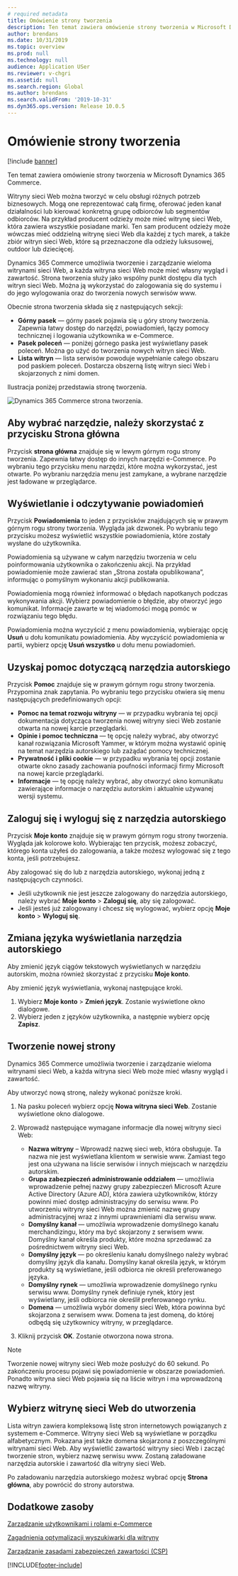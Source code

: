 ```yaml
---
# required metadata
title: Omówienie strony tworzenia
description: Ten temat zawiera omówienie strony tworzenia w Microsoft Dynamics 365 Commerce.
author: brendans
ms.date: 10/31/2019
ms.topic: overview
ms.prod: null
ms.technology: null
audience: Application USer
ms.reviewer: v-chgri
ms.assetid: null
ms.search.region: Global
ms.author: brendans
ms.search.validFrom: '2019-10-31'
ms.dyn365.ops.version: Release 10.0.5
---
```

# <a name="authoring-page-overview"></a>Omówienie strony tworzenia

  
 [!include [banner](includes/banner.md)]

Ten temat zawiera omówienie strony tworzenia w Microsoft Dynamics 365 Commerce.

Witryny sieci Web można tworzyć w celu obsługi różnych potrzeb biznesowych. Mogą one reprezentować całą firmę, oferować jeden kanał działalności lub kierować konkretną grupę odbiorców lub segmentów odbiorców. Na przykład producent odzieży może mieć witrynę sieci Web, która zawiera wszystkie posiadane marki. Ten sam producent odzieży może wówczas mieć oddzielną witrynę sieci Web dla każdej z tych marek, a także zbiór witryn sieci Web, które są przeznaczone dla odzieży luksusowej, outdoor lub dziecięcej.

Dynamics 365 Commerce umożliwia tworzenie i zarządzanie wieloma witrynami sieci Web, a każda witryna sieci Web może mieć własny wygląd i zawartość. Strona tworzenia służy jako wspólny punkt dostępu dla tych witryn sieci Web. Można ją wykorzystać do zalogowania się do systemu i do jego wylogowania oraz do tworzenia nowych serwisów www.

Obecnie strona tworzenia składa się z następujących sekcji:

- **Górny pasek** — górny pasek pojawia się u góry strony tworzenia. Zapewnia łatwy dostęp do narzędzi, powiadomień, łączy pomocy technicznej i logowania użytkownika w e-Commerce.
- **Pasek poleceń** — poniżej górnego paska jest wyświetlany pasek poleceń. Można go użyć do tworzenia nowych witryn sieci Web.
- **Lista witryn** — lista serwisów powoduje wypełnianie całego obszaru pod paskiem poleceń. Dostarcza obszerną listę witryn sieci Web i skojarzonych z nimi domen.

Ilustracja poniżej przedstawia stronę tworzenia.

![Dynamics 365 Commerce strona tworzenia.](../commerce/media/authoring_tools_01.png)

## <a name="use-the-home-button-to-select-a-tool"></a>Aby wybrać narzędzie, należy skorzystać z przycisku Strona główna

Przycisk **strona główna** znajduje się w lewym górnym rogu strony tworzenia. Zapewnia łatwy dostęp do innych narzędzi e-Commerce. Po wybraniu tego przycisku menu narzędzi, które można wykorzystać, jest otwarte. Po wybraniu narzędzia menu jest zamykane, a wybrane narzędzie jest ładowane w przeglądarce.

## <a name="view-and-clear-notifications"></a>Wyświetlanie i odczytywanie powiadomień

Przycisk **Powiadomienia** to jeden z przycisków znajdujących się w prawym górnym rogu strony tworzenia. Wygląda jak dzwonek. Po wybraniu tego przycisku możesz wyświetlić wszystkie powiadomienia, które zostały wysłane do użytkownika.

Powiadomienia są używane w całym narzędziu tworzenia w celu poinformowania użytkownika o zakończeniu akcji. Na przykład powiadomienie może zawierać stan „Strona została opublikowana”, informując o pomyślnym wykonaniu akcji publikowania.

Powiadomienia mogą również informować o błędach napotkanych podczas wykonywania akcji. Wybierz powiadomienie o błędzie, aby otworzyć jego komunikat. Informacje zawarte w tej wiadomości mogą pomóc w rozwiązaniu tego błędu.

Powiadomienia można wyczyścić z menu powiadomienia, wybierając opcję **Usuń** u dołu komunikatu powiadomienia. Aby wyczyścić powiadomienia w partii, wybierz opcję **Usuń wszystko** u dołu menu powiadomień.

## <a name="get-help-with-the-authoring-tool"></a>Uzyskaj pomoc dotyczącą narzędzia autorskiego

Przycisk **Pomoc** znajduje się w prawym górnym rogu strony tworzenia. Przypomina znak zapytania. Po wybraniu tego przycisku otwiera się menu następujących predefiniowanych opcji:

- **Pomoc na temat rozwoju witryny** — w przypadku wybrania tej opcji dokumentacja dotycząca tworzenia nowej witryny sieci Web zostanie otwarta na nowej karcie przeglądarki.
- **Opinie i pomoc techniczna** — tę opcję należy wybrać, aby otworzyć kanał rozwiązania Microsoft Yammer, w którym można wystawić opinię na temat narzędzia autorskiego lub zażądać pomocy technicznej.
- **Prywatność i pliki cookie** — w przypadku wybrania tej opcji zostanie otwarte okno zasady zachowania poufności informacji firmy Microsoft na nowej karcie przeglądarki.
- **Informacje** — tę opcję należy wybrać, aby otworzyć okno komunikatu zawierające informacje o narzędziu autorskim i aktualnie używanej wersji systemu.

## <a name="sign-in-to-and-out-of-the-authoring-tool"></a>Zaloguj się i wyloguj się z narzędzia autorskiego

Przycisk **Moje konto** znajduje się w prawym górnym rogu strony tworzenia. Wygląda jak kolorowe koło. Wybierając ten przycisk, możesz zobaczyć, którego konta użyłeś do zalogowania, a także możesz wylogować się z tego konta, jeśli potrzebujesz.

Aby zalogować się do lub z narzędzia autorskiego, wykonaj jedną z następujących czynności.

- Jeśli użytkownik nie jest jeszcze zalogowany do narzędzia autorskiego, należy wybrać **Moje konto** \> **Zaloguj się**, aby się zalogować.
- Jeśli jesteś już zalogowany i chcesz się wylogować, wybierz opcję **Moje konto** \> **Wyloguj się**.

## <a name="change-the-display-language-of-the-authoring-tool"></a>Zmiana języka wyświetlania narzędzia autorskiego

Aby zmienić język ciągów tekstowych wyświetlanych w narzędziu autorskim, można również skorzystać z przycisku **Moje konto**.

Aby zmienić język wyświetlania, wykonaj następujące kroki.

1. Wybierz **Moje konto** \> **Zmień język**. Zostanie wyświetlone okno dialogowe.
1. Wybierz jeden z języków użytkownika, a następnie wybierz opcję **Zapisz**.

## <a name="create-a-new-website"></a>Tworzenie nowej strony

Dynamics 365 Commerce umożliwia tworzenie i zarządzanie wieloma witrynami sieci Web, a każda witryna sieci Web może mieć własny wygląd i zawartość.

Aby utworzyć nową stronę, należy wykonać poniższe kroki.

1. Na pasku poleceń wybierz opcję **Nowa witryna sieci Web**. Zostanie wyświetlone okno dialogowe.
2. Wprowadź następujące wymagane informacje dla nowej witryny sieci Web:

    - **Nazwa witryny** – Wprowadź nazwę sieci web, która obsługuje. Ta nazwa nie jest wyświetlana klientom w serwisie www. Zamiast tego jest ona używana na liście serwisów i innych miejscach w narzędziu autorskim.
    - **Grupa zabezpieczeń administrowanie oddziałem** — umożliwia wprowadzenie pełnej nazwy grupy zabezpieczeń Microsoft Azure Active Directory (Azure AD), która zawiera użytkowników, którzy powinni mieć dostęp administracyjny do serwisu www. Po utworzeniu witryny sieci Web można zmienić nazwę grupy administracyjnej wraz z innymi uprawnieniami dla serwisu www.
    - **Domyślny kanał** — umożliwia wprowadzenie domyślnego kanału merchandizingu, który ma być skojarzony z serwisem www. Domyślny kanał określa produkty, które można sprzedawać za pośrednictwem witryny sieci Web.
    - **Domyślny język** — po określeniu kanału domyślnego należy wybrać domyślny język dla kanału. Domyślny kanał określa język, w którym produkty są wyświetlane, jeśli odbiorca nie określi preferowanego języka.
    - **Domyślny rynek** — umożliwia wprowadzenie domyślnego rynku serwisu www. Domyślny rynek definiuje rynek, który jest wyświetlany, jeśli odbiorca nie określił preferowanego rynku.
    - **Domena** — umożliwia wybór domeny sieci Web, która powinna być skojarzona z serwisem www. Domena ta jest domeną, do której odbędą się użytkownicy witryny, w przeglądarce.

1. Kliknij przycisk **OK**. Zostanie otworzona nowa strona.

> [!NOTE]
> Tworzenie nowej witryny sieci Web może posłużyć do 60 sekund. Po zakończeniu procesu pojawi się powiadomienie w obszarze powiadomień. Ponadto witryna sieci Web pojawia się na liście witryn i ma wprowadzoną nazwę witryny.

## <a name="select-a-website-to-author"></a>Wybierz witrynę sieci Web do utworzenia

Lista witryn zawiera kompleksową listę stron internetowych powiązanych z systemem e-Commerce. Witryny sieci Web są wyświetlane w porządku alfabetycznym. Pokazana jest także domena skojarzona z poszczególnymi witrynami sieci Web. Aby wyświetlić zawartość witryny sieci Web i zacząć tworzenie stron, wybierz nazwę serwisu www. Zostaną załadowane narzędzia autorskie i zawartość dla witryny sieci Web.

Po załadowaniu narzędzia autorskiego możesz wybrać opcję **Strona główna**, aby powrócić do strony autorstwa.

## <a name="additional-resources"></a>Dodatkowe zasoby

[Zarządzanie użytkownikami i rolami e-Commerce](manage-ecommerce-users-roles.md)

[Zagadnienia optymalizacji wyszukiwarki dla witryny](search-engine-optimization-considerations.md)

[Zarządzanie zasadami zabezpieczeń zawartości (CSP)](manage-csp.md)


[!INCLUDE[footer-include](../includes/footer-banner.md)]
